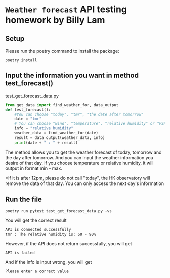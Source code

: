 # `Weather forecast` API testing homework by Billy Lam

## Setup

Please run the poetry command to install the package:

```shell
poetry install
```
## Input the information you want in method test_forecast()

test_get_forecast_data.py
```python
from get_data import find_weather_for, data_output
def test_forecast():
    #You can choose "today", "tmr", "the date after tomorrow"
    date = "tmr"
    # You can choose "wind", "temperature", "relative humidity" or "PSR"
    info = "relative humidity"
    weather_data = find_weather_for(date)
    result = data_output(weather_data, info)
    print(date + " : " + result) 
```
The method allows you to get the weather forecast of today, tomorrow and the day after tomorrow. 
And you can input the weather information you desire of that day. 
If you choose temperature or relative humidity, it will output in format min - max.

*If it is after 12pm, please do not call "today", the HK observatory will remove the data of that day. You can only access the next day's information
## Run the file
```shell
poetry run pytest test_get_forecast_data.py -vs
```
You will get the correct result
```output
API is connected successfully
tmr : The relative humidity is: 60 - 90%
```
However, if the API does not return successfully, you will get
```output
API is failed
```
And if the info is input wrong, you will get
```output
Please enter a correct value
```